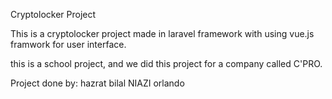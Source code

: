 
Cryptolocker Project

This is a cryptolocker project made in laravel framework with using vue.js framwork for user interface.


this is a school project, and we did this project for a company called C'PRO.




Project done by:
hazrat bilal NIAZI
orlando
